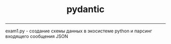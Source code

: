 # <p align="center">pydantic  

---  

exam1.py - создание схемы данных в экосистеме python и парсинг входящего сообщения JSON
